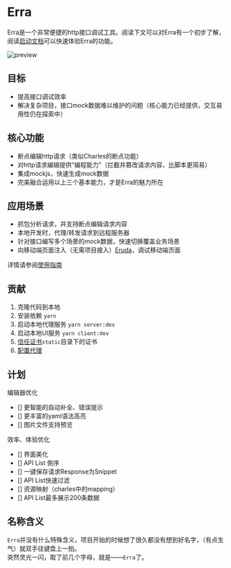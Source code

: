 # Erra

Erra是一个非常便捷的http接口调试工具。阅读下文可以对Erra有一个初步了解，阅读<a href="https://hughfenghen.github.io/erra/start">启动文档</a>可以快速体验Erra的功能。  

![preview](https://raw.githubusercontent.com/hughfenghen/erra/master/preview.gif)

## 目标
- 提高接口调试效率  
- 解决复杂项目，接口mock数据难以维护的问题（核心能力已经提供，交互易用性仍在探索中）  

## 核心功能
- 断点编辑http请求（类似Charles的断点功能）  
- 对http请求编辑提供“编程能力”（拦截并篡改请求内容，比脚本更简易）  
- 集成mockjs，快速生成mock数据  
- 完美融合运用以上三个基本能力，才是Erra的魅力所在  

## 应用场景
- 抓包分析请求，并支持断点编辑请求内容  
- 本地开发时，代理/转发请求到远程服务器  
- 针对接口编写多个场景的mock数据，快速切换覆盖业务场景  
- 向移动端页面注入（无需项目接入）[Eruda](https://github.com/liriliri/eruda)，调试移动端页面  

详情请参阅<a href="https://hughfenghen.github.io/erra/guide">使用指南</a>

## 贡献
1. 克隆代码到本地
2. 安装依赖 `yarn`
3. 启动本地代理服务 `yarn server:dev`
4. 启动本地UI服务 `yarn client:dev`
5. <a href="https://hughfenghen.github.io/erra/trust-ca.html">信任证书</a>`static`目录下的证书
6. <a href="https://hughfenghen.github.io/erra/start.html#%E4%BB%A3%E7%90%86%E9%85%8D%E7%BD%AE">配置代理</a>

## 计划

编辑器优化  
- [] 更智能的自动补全、错误提示  
- [] 更丰富的yaml语法高亮  
- [] 图片文件支持预览  

效率、体验优化  
- [] 界面美化  
- [] API List 倒序  
- [] 一键保存请求Response为Snippet  
- [] API List快速过滤  
- [] 资源映射（charles中的mapping）  
- [] API List最多展示200条数据  

## 名称含义
`Erra`并没有什么特殊含义，项目开始的时候想了很久都没有想到好名字，（有点生气）就双手往键盘上一拍。  
突然灵光一闪，取了前几个字母，就是——`Erra`了。